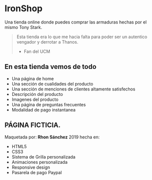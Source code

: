 # IronShop 
Una tienda online donde puedes comprar las armaduras hechas por el mismo Tony Stark. 
> Esta tienda era lo que me hacia falta para poder ser un autentico vengador y derrotar a Thanos.
> - Fan del UCM

## En esta tienda vemos de todo
* Una página de home 
* Una sección de cualidades del producto
* Una sección de menciones de clientes altamente satisfechos
* Descripción del producto
* Imagenes del producto
* Una página de preguntas frecuentes
* Modalidad de pago instantanea

## PÁGINA FICTICIA.
Maquetada por: **Rhon Sánchez** 2019 hecha en:
* HTML5
* CSS3
* Sistema de Grilla personalizada
* Animaciones personalizada
* Responsive design
* Pasarela de pago Paypal